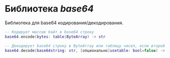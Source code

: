 # Библиотека *base64*

Библиотека для base64 кодирования/декодирования.

```lua
-- Кодирует массив байт в base64 строку
base64.encode(bytes: table|ByteArray) -> str

-- Декодирует base64 строку в ByteArray или таблицу чисел, если второй аргумент установлен на true
base64.decode(base64string: str, [опционально]usetable: bool=false) -> table|ByteArray
```
